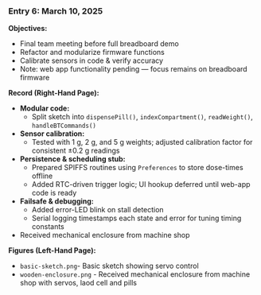 ### Entry 6: March 10, 2025

**Objectives:**
- Final team meeting before full breadboard demo  
- Refactor and modularize firmware functions  
- Calibrate sensors in code & verify accuracy  
- Note: web app functionality pending — focus remains on breadboard firmware  

**Record (Right-Hand Page):**
- **Modular code:**  
  - Split sketch into `dispensePill()`, `indexCompartment()`, `readWeight()`, `handleBTCommands()`  
- **Sensor calibration:**  
  - Tested with 1 g, 2 g, and 5 g weights; adjusted calibration factor for consistent ±0.2 g readings  
- **Persistence & scheduling stub:**  
  - Prepared SPIFFS routines using `Preferences` to store dose-times offline  
  - Added RTC-driven trigger logic; UI hookup deferred until web-app code is ready  
- **Failsafe & debugging:**  
  - Added error-LED blink on stall detection  
  - Serial logging timestamps each state and error for tuning timing constants
- Received mechanical enclosure from machine shop

**Figures (Left-Hand Page):**
- `basic-sketch.png`- Basic sketch showing servo control
- `wooden-enclosure.png` - Received mechanical enclosure from machine shop with servos, laod cell and pills